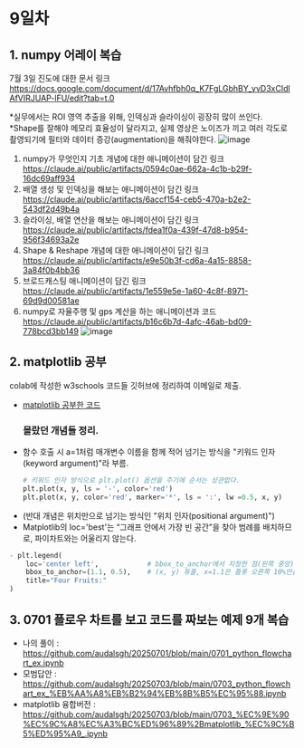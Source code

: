 # 9일차

## 1. numpy 어레이 복습
7월 3일 진도에 대한 문서 링크<br>
https://docs.google.com/document/d/17Avhfbh0q_K7FgLGbhBY_yvD3xCIdlAfVIRJUAP-lFU/edit?tab=t.0

*실무에서는 ROI 영역 추출을 위해, 인덱싱과 슬라이싱이 굉장히 많이 쓰인다.<br>
*Shape를 잘해야 메모리 효율성이 달라지고, 실제 영상은 노이즈가 끼고 여러 각도로 촬영되기에 필터와 데이터 증강(augmentation)을 해줘야한다. 
![image](https://github.com/user-attachments/assets/73cb4d2f-32ce-4156-bf55-ec371adfd7e2)

1. numpy가 무엇인지 기초 개념에 대한 애니메이션이 담긴 링크<br>
https://claude.ai/public/artifacts/0594c0ae-662a-4c1b-b29f-16dc69aff934
2. 배열 생성 및 인덱싱을 해보는 애니메이션이 담긴 링크<br>
https://claude.ai/public/artifacts/6accf154-ceb5-470a-b2e2-543df2d49b4a
3. 슬라이싱, 배열 연산을 해보는 애니메이션이 담긴 링크<br>
https://claude.ai/public/artifacts/fdea1f0a-439f-47d8-b954-956f34693a2e
4. Shape & Reshape 개념에 대한 애니메이션이 담긴 링크<br>
https://claude.ai/public/artifacts/e9e50b3f-cd6a-4a15-8858-3a84f0b4bb36
5. 브로드캐스팅 애니메이션이 담긴 링크<br>
https://claude.ai/public/artifacts/1e559e5e-1a60-4c8f-8971-69d9d00581ae
6. numpy로 자율주행 및 gps 계산을 하는 애니메이션과 코드<br>
https://claude.ai/public/artifacts/b16c6b7d-4afc-46ab-bd09-778bcd3bb149
![image](https://github.com/user-attachments/assets/a7c973d6-d4b9-429a-8b57-7e4baed004eb)

## 2. matplotlib 공부
colab에 작성한 w3schools 코드들 깃허브에 정리하여 이메일로 제출.
- [matplotlib 공부한 코드](0703_python_matplotlib.ipynb)
  ### 몰랐던 개념들 정리.
- 함수 호출 시 a=1처럼 매개변수 이름을 함께 적어 넘기는 방식을 "키워드 인자(keyword argument)"라 부름.
  ```python
  # 키워드 인자 방식으로 plt.plot() 옵션을 주기에 순서는 상관없다.
  plt.plot(x, y, ls = '-', color='red')
  plt.plot(x, y, color='red', marker='*', ls = ':', lw =0.5, x, y)
  ```
- (반대 개념은 위치만으로 넘기는 방식인 "위치 인자(positional argument)")
- Matplotlib의 loc='best'는 “그래프 안에서 가장 빈 공간”을 찾아 범례를 배치하므로, 파이차트와는 어울리지 않는다.
```python
- plt.legend(
    loc='center left',            # bbox_to_anchor에서 지정한 점(왼쪽 중앙)에 범례의 'center'를 맞춘다
    bbox_to_anchor=(1.1, 0.5),    # (x, y) 튜플, x=1.1은 플롯 오른쪽 10%만큼 더 떨어진 위치를 의미, y=0.5는 중앙을 의미.
    title="Four Fruits:"
)
```
 
## 3. 0701 플로우 차트를 보고 코드를 짜보는 예제 9개 복습
- 나의 풀이 : https://github.com/audalsgh/20250701/blob/main/0701_python_flowchart_ex.ipynb
- 모범답안 : https://github.com/audalsgh/20250703/blob/main/0703_python_flowchart_ex_%EB%AA%A8%EB%B2%94%EB%8B%B5%EC%95%88.ipynb
- matplotlib 융합버전 : https://github.com/audalsgh/20250703/blob/main/0703_%EC%9E%90%EC%9C%A8%EC%A3%BC%ED%96%89%2Bmatplotlib_%EC%9C%B5%ED%95%A9_.ipynb
